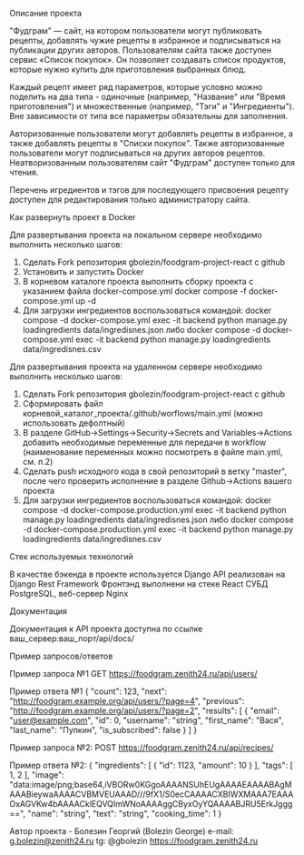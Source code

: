 Описание проекта

"Фудграм" — сайт, на котором пользователи могут публиковать рецепты, добавлять чужие рецепты в избранное и подписываться на публикации других авторов. Пользователям сайта также  доступен сервис «Список покупок». Он позволяет создавать список продуктов, которые нужно купить для приготовления выбранных блюд. 

Каждый рецепт имеет ряд параметров, которые условно можно поделить на два типа - одиночные (например, "Название" или "Время приготовления") и множественные (например, "Тэги" и "Ингредиенты"). Вне зависимости от типа все параметры обязательны для заполнения.

Авторизованные пользователи могут добавлять рецепты в избранное, а также добавлять рецепты в "Списки покупок". Также авторизованные пользователи могут подписываться на других авторов рецептов. Неатворизованным пользователям сайт "Фудграм" доступен только для чтения.

Перечень игредиентов и тэгов для последующего присвоения рецепту доступен для редактирования только администратору сайта.


Как развернуть проект в Docker 

Для развертывания проекта на локальном сервере необходимо выполнить несколько шагов:
1. Сделать Fork репозитория gbolezin/foodgram-project-react с github
2. Установить и запустить Docker
3. В корневом каталоге проекта выполнить сборку проекта с указанием файла docker-compose.yml
    docker compose -f docker-compose.yml up -d
4. Для загрузки ингредиентов воспользоваться командой:
    docker compose -d docker-compose.yml exec -it backend python manage.py loadingredients data/ingredisnes.json
    либо 
    docker compose -d docker-compose.yml exec -it backend python manage.py loadingredients data/ingredisnes.csv

Для развертывания проекта на удаленном сервере необходимо выполнить несколько шагов:
1. Сделать Fork репозитория gbolezin/foodgram-project-react с github
2. Сформировать файл корневой_каталог_проекта/.github/worflows/main.yml (можно использовать дефолтный)
3. В разделе GitHub->Settings->Security->Secrets and Variables->Actions добавить необходимые переменные для передачи в workflow (наименование переменных можно посмотреть в файле main.yml, см. п.2)
4. Сделать push исходного кода в свой репозиторий в ветку "master", после чего проверить исполнение в разделе Github->Actions вашего проекта
5. Для загрузки ингредиентов воспользоваться командой:
    docker compose -d docker-compose.production.yml exec -it backend python manage.py loadingredients data/ingredisnes.json
    либо 
    docker compose -d docker-compose.production.yml exec -it backend python manage.py loadingredients data/ingredisnes.csv


Стек используемых технологий

В качестве бэкенда в проекте используется Django
API реализован на Django Rest Framework
Фронтэнд выполнени на стеке React
СУБД PostgreSQL, веб-сервер Nginx


Документация

Документация к API проекта доступна по ссылке ваш_сервер:ваш_порт/api/docs/


Пример запросов/ответов

Пример запроса №1
GET https://foodgram.zenith24.ru/api/users/

Пример ответа №1
{
  "count": 123,
  "next": "http://foodgram.example.org/api/users/?page=4",
  "previous": "http://foodgram.example.org/api/users/?page=2",
  "results": [
    {
      "email": "user@example.com",
      "id": 0,
      "username": "string",
      "first_name": "Вася",
      "last_name": "Пупкин",
      "is_subscribed": false
    }
  ]
}

Пример запроса №2:
POST https://foodgram.zenith24.ru/api/recipes/

Пример ответа №2:
{
  "ingredients": [
    {
      "id": 1123,
      "amount": 10
    }
  ],
  "tags": [
    1,
    2
  ],
  "image": "data:image/png;base64,iVBORw0KGgoAAAANSUhEUgAAAAEAAAABAgMAAABieywaAAAACVBMVEUAAAD///9fX1/S0ecCAAAACXBIWXMAAA7EAAAOxAGVKw4bAAAACklEQVQImWNoAAAAggCByxOyYQAAAABJRU5ErkJggg==",
  "name": "string",
  "text": "string",
  "cooking_time": 1
}


Автор проекта - Болезин Георгий (Bolezin George)
e-mail: g.bolezin@zenith24.ru
tg: @gbolezin
https://foodgram.zenith24.ru

